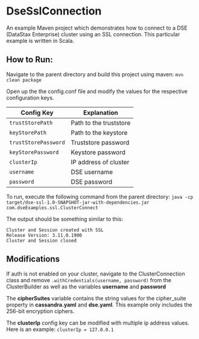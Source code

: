 # DseSslConnection

An example Maven project which demonstrates how to connect to a DSE (DataStax Enterprise) cluster using an SSL connection. This particular example is written in Scala. 


## How to Run: 

Navigate to the parent directory and build this project using maven: 
`mvn clean package`

Open up the the config.conf file and modify the values for the respective configuration keys. 

|Config Key                          |Explanation                         |
|-------------------------------|-----------------------------|
|`trustStorePath`            |Path to the truststore|
|`keyStorePath`            |Path to the keystore |
|`trustStorePassword`|Truststore password|
|`keyStorePassword`|Keystore password|
|`clusterIp`|IP address of cluster|
|`username`|DSE username|
|`password`|DSE password|

To run, execute the following command from the parent directory: 
`java -cp target/dse-ssl-1.0-SNAPSHOT-jar-with-dependencies.jar  com.dseExamples.ssl.ClusterConnect`

The output should be something similar to this: 

    Cluster and Session created with SSL
    Release Version: 3.11.0.1900
    Cluster and Session closed

## Modifications

If auth is not enabled on your cluster, navigate to the ClusterConnection class and remove `.withCredentials(username, password)` from the ClusterBuilder as well as the variables **username** and **password**

The **cipherSuites** variable contains the string values for the cipher_suite property in **cassandra.yaml** and **dse.yaml**. This example only includes the 256-bit encryption ciphers. 

The **clusterIp** config key can be modified with multiple ip address values. Here is an example: `clusterIp = 127.0.0.1`
